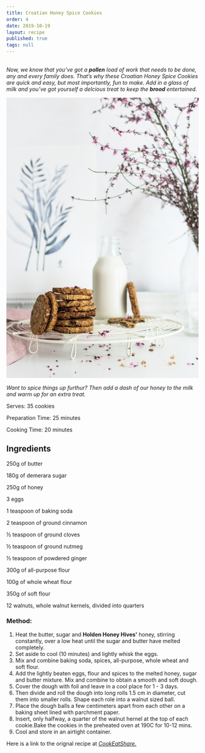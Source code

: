 ```yaml
---
title: Croatian Honey Spice Cookies
order: 4
date: 2019-10-19
layout: recipe
published: true
tags: null
---
```

\
*Now, we know that you’ve got a **pollen** load of work that needs to be done, any and every family does. That’s why these Croatian Honey Spice Cookies are quick and easy, but most importantly, fun to make. Add in a glass of milk and you’ve got yourself a delcious treat to keep the **brood** entertained.*

![](../uploads/monika-grabkowska-7zt-rty7mxe-unsplash.jpg)

*Want to spice things up furthur? Then add a dash of our honey to the milk and warm up for an extra treat.*

Serves: 35 cookies

Preparation Time: 25 minutes

Cooking Time: 20 minutes

## Ingredients

250g of butter

180g of demerara sugar

250g of honey

3 eggs

1 teaspoon of baking soda

2 teaspoon of ground cinnamon

½ teaspoon of ground cloves

½ teaspoon of ground nutmeg

½ teaspoon of powdered ginger

300g of all-purpose flour

100g of whole wheat flour

350g of soft flour

12 walnuts, whole walnut kernels, divided into quarters

### Method:

1. Heat the butter, sugar and **Holden Honey Hives'** honey, stirring constantly, over a low heat until the sugar and butter have melted completely. 
2. Set aside to cool (10 minutes) and lightly whisk the eggs. 
3. Mix and combine baking soda, spices, all-purpose, whole wheat and soft flour.
4. Add the lightly beaten eggs, flour and spices to the melted honey, sugar and butter mixture. Mix and combine to obtain a smooth and soft dough.
5. Cover the dough with foil and leave in a cool place for 1 - 3 days.
6. Then divide and roll the dough into long rolls 1.5 cm in diameter, cut them into smaller rolls. Shape each role into a walnut sized ball.
7. Place the dough balls a few centimeters apart from each other on a baking sheet lined with parchment paper. 
8. Insert, only halfway, a quarter of the walnut hernel at the top of each cookie.Bake the cookies in the preheated oven at 190C for 10-12 mins. 
9. Cool and store in an airtight container.



Here is a link to the orignal recipe at *[CookEatShare.](https://cookeatshare.com/recipes/medenjaci-croatian-honey-spice-cookies-653286)*